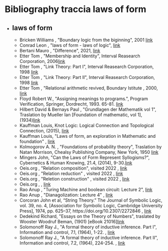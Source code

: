 # Bibliography traccia laws of form

<ul>
  <li><h2>laws of form</h2>
     <ul>
       <li>Bricken Williams , "Boundary logic from the biginning", 2001 <a href="http://www.wbricken.com/pdfs/01bm/01math/01bl-about/01bl-from-begin-sbin.pdf">link</a></li>
       <li>Conrad Leon , "laws of form - laws of logic", <a href="
https://www.academia.edu/12103235/Laws_of_Form_Laws_of_Logic">link</a></li>
       <li>Bertani Mauro , "Difference", 2021, <a href="https://github.com/bertanimauro/Ranganathan_APUPA/blob/main/tracciaLawsOfForm/Difference.pdf">link</a></li>
       <li>Etter Tom , "Membership and Identity", Interval Reasearch Corporation, 2006<a href="https://groups.io/g/lawsofform">link</a></li>
       <li>Etter Tom , "Link Theory: Part I", Interval Reasearch Corporation, 1998 <a href="https://groups.io/g/lawsofform">link</a></li>
       <li>Etter Tom , "Link Theory: Part II", Interval Reasearch Corporation, 1998 <a href="https://groups.io/g/lawsofform">link</a></li>
       <li>Etter Tom , "Relational arithmetic revived, Boundary Istitute , 2000, <a href="https://groups.io/g/lawsofform">link</a></li>
       <li>Floyd Robert W., "Assigning meanings to programs.", Program Verification, Springer, Dordrecht, 1993. 65-81. <a href="https://link.springer.com/chapter/10.1007/978-94-011-1793-7_4">link</a></li>
       <li>Hilbert David & Bernays Paul , "Grundlagen der Mathematik vol 1", Traslation by Mueller Ian [Foundation of mathematic, vol 1], (1934)<a href="https://www.phil.cmu.edu/projects/bernays/Pdf/bernays12-1_2003-06-25.pdf">link</a></li>
       <li>Kauffman Louis, Knot Logic: Logical Connection and Topological Connection, (2015), <a href="https://www.researchgate.net/publication/281312877_Knot_Logic_Logical_Connection_and_Topological_Connection">link</a></li>
       <li>Kauffman Louis, "Laws of form, an exploration in Mathematic and foundation" , <a href="http://homepages.math.uic.edu/~kauffman/Laws.pdf">link</a></li>
       <li>Kolmogorov  A. N. , "Foundations of probability theory", Traslation by Natan Morrison, Chealsy Publishing Company, New York, 1950 <a href="">link</a></li>
       <li>Mingers John, "Can the Laws of Form Represent Syllogisms?", Cybernetics & Human Knowing, 21.4, (2014), 9-30.<a href="https://www.academia.edu/10474981/Can_the_Laws_of_Form_Represent_Syllogisms">link</a></li>
       <li>Oeis.org , "Relation composition", visited 2022 , <a href="https://oeis.org/wiki/Relation_composition">link</a></li>
       <li>Oeis.org , "Relation reduction" , visited 2022 , <a href="https://oeis.org/wiki/Relation_reduction">link</a></li>
       <li>Oeis.org , "Reletion construction" , visited 2022 , <a href="https://oeis.org/wiki/Relation_construction">link</a></li>
       <li>Oeis.org , , <a href="">link</a></li>
       <li>Rao Anup , "Turing Machine and boolean circuit: Lecture 2", <a href="https://homes.cs.washington.edu/~anuprao/pubs/431/lecture2.pdf">link</a></li>
       <li>Rao Anup , "Dianagolization: Lecture 4" , <a href="https://homes.cs.washington.edu/~anuprao/pubs/431/lecture4.pdf">link</a></li>
       <li>Corcoran John et al, “String Theory.” The Journal of Symbolic Logic, vol. 39, no. 4, [Association for Symbolic Logic, Cambridge University Press], 1974, pp. 625–37, https://doi.org/10.2307/2272846 , <a href="https://www.jstor.org/stable/2272846">link</a></li>
       <li>Dedekind Richard, "Essays on the Theory of Numbers", traslated by Wooster Woodruf Beman, (1901) [eBook 21016]<a href="https://www.gutenberg.org/files/21016/21016-pdf.pdf">link</a></li>
       <li>Solomonoff Ray J., "A formal theory of inductive inference. Part I", Information and control, 7.1, (1964), 1-22. , <a href="https://www.sciencedirect.com/science/article/pii/S0019995864902232">link</a></li>
       <li>Solomonoff Ray J., "A formal theory of inductive inference. Part II", Information and control, 7.2, (1964), 224-254. , <a href="https://core.ac.uk/reader/81988200">link</a></li>
    </ul>
  </li>
</ul>

<!-- 
struct
<ul>
  <li<h2></h2>
     <ul>
       <li> , <a href="">link</a></li>
       <li> , <a href="">link</a></li>
    </ul>
  </li>
  <li><h2></h2></li>
</ul>
-->
